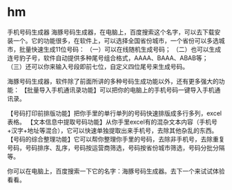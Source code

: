 # hm
手机号码生成器
海豚号码生成器，在电脑上，百度搜索这个名字，可以去下载安装一个。它的功能很多，在软件上，可以选择全国省份城市，一个省份可以多选城市，批量快速生成11位号码：
（一）可以在线随机生成号码；
（二）也可以生成连号豹子号，软件自动提供多种尾号组合格式，AAAA、BAAA、ABAB等；
（三）还可以你来输入号段即前七位，自定义四位尾号来生成号码。

海豚号码生成器，软件除了前面所讲的多种号码生成功能以外，还有更多强大的功能：
【批量导入手机通讯录功能】可以把你的电脑上的手机号码一键导入手机通讯录。

【号码打印前排版功能】把你手里的单行单列的号码快速排版成多行多列，excel表格。
【文本信息中提取号码功能】从你手里excel有的混杂文本内容（手机号+汉字+地址等混合），它可以快速单独提取出来手机号，去除其他杂乱的东西。
【号码的综合整理功能】它可以帮你整理你手里的号码，去除非手机号，去除重复号码，号码排序、乱序，号码按运营商筛选，号码按省份城市筛选，号码分批分隔等。

你可以在电脑上，百度搜索一下它的名字：海豚号码生成器。去下一个来试试体验看看。
